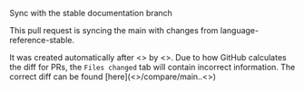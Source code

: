 Sync with the stable documentation branch

This pull request is syncing the main with changes from language-reference-stable.

It was created automatically after <<commit-id>> by <<author>>. Due to how GitHub calculates the diff for PRs, the `Files changed` tab will contain incorrect information. The correct diff can be found [here](<<repo-url>>/compare/main..<<branch-name>>)